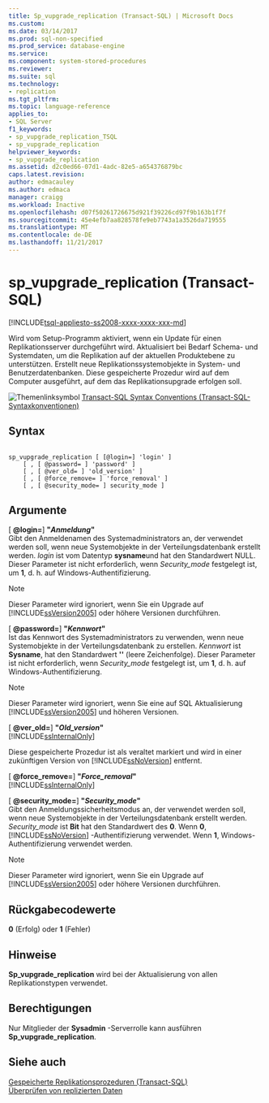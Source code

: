 ```yaml
---
title: Sp_vupgrade_replication (Transact-SQL) | Microsoft Docs
ms.custom: 
ms.date: 03/14/2017
ms.prod: sql-non-specified
ms.prod_service: database-engine
ms.service: 
ms.component: system-stored-procedures
ms.reviewer: 
ms.suite: sql
ms.technology:
- replication
ms.tgt_pltfrm: 
ms.topic: language-reference
applies_to:
- SQL Server
f1_keywords:
- sp_vupgrade_replication_TSQL
- sp_vupgrade_replication
helpviewer_keywords:
- sp_vupgrade_replication
ms.assetid: d2c0ed66-07d1-4adc-82e5-a654376879bc
caps.latest.revision: 
author: edmacauley
ms.author: edmaca
manager: craigg
ms.workload: Inactive
ms.openlocfilehash: d07f50261726675d921f39226cd97f9b163b1f7f
ms.sourcegitcommit: 45e4efb7aa828578fe9eb7743a1a3526da719555
ms.translationtype: MT
ms.contentlocale: de-DE
ms.lasthandoff: 11/21/2017
---
```

# <a name="spvupgradereplication-transact-sql"></a>sp_vupgrade_replication (Transact-SQL)
[!INCLUDE[tsql-appliesto-ss2008-xxxx-xxxx-xxx-md](../../includes/tsql-appliesto-ss2008-xxxx-xxxx-xxx-md.md)]

  Wird vom Setup-Programm aktiviert, wenn ein Update für einen Replikationsserver durchgeführt wird. Aktualisiert bei Bedarf Schema- und Systemdaten, um die Replikation auf der aktuellen Produktebene zu unterstützen. Erstellt neue Replikationssystemobjekte in System- und Benutzerdatenbanken. Diese gespeicherte Prozedur wird auf dem Computer ausgeführt, auf dem das Replikationsupgrade erfolgen soll.  
  
 ![Themenlinksymbol](../../database-engine/configure-windows/media/topic-link.gif "Topic link icon") [Transact-SQL Syntax Conventions (Transact-SQL-Syntaxkonventionen)](../../t-sql/language-elements/transact-sql-syntax-conventions-transact-sql.md)  
  
## <a name="syntax"></a>Syntax  
  
```  
  
sp_vupgrade_replication [ [@login=] 'login' ]  
    [ , [ @password= ] 'password' ]  
    [ , [ @ver_old= ] 'old_version' ]  
    [ , [ @force_remove= ] 'force_removal' ]  
    [ , [ @security_mode= ] security_mode ]  
```  
  
## <a name="arguments"></a>Argumente  
 [  **@login=**] **"***Anmeldung***"**  
 Gibt den Anmeldenamen des Systemadministrators an, der verwendet werden soll, wenn neue Systemobjekte in der Verteilungsdatenbank erstellt werden. *login* ist vom Datentyp **sysname**und hat den Standardwert NULL. Dieser Parameter ist nicht erforderlich, wenn *Security_mode* festgelegt ist, um **1**, d. h. auf Windows-Authentifizierung.  
  
> [!NOTE]  
>  Dieser Parameter wird ignoriert, wenn Sie ein Upgrade auf [!INCLUDE[ssVersion2005](../../includes/ssversion2005-md.md)] oder höhere Versionen durchführen.  
  
 [  **@password=**] **"***Kennwort***"**  
 Ist das Kennwort des Systemadministrators zu verwenden, wenn neue Systemobjekte in der Verteilungsdatenbank zu erstellen. *Kennwort* ist **Sysname**, hat den Standardwert **''** (leere Zeichenfolge). Dieser Parameter ist nicht erforderlich, wenn *Security_mode* festgelegt ist, um **1**, d. h. auf Windows-Authentifizierung.  
  
> [!NOTE]  
>  Dieser Parameter wird ignoriert, wenn Sie eine auf SQL Aktualisierung [!INCLUDE[ssVersion2005](../../includes/ssversion2005-md.md)] und höheren Versionen.  
  
 [  **@ver_old=**] **"***Old_version***"**  
 [!INCLUDE[ssInternalOnly](../../includes/ssinternalonly-md.md)]  
  
 Diese gespeicherte Prozedur ist als veraltet markiert und wird in einer zukünftigen Version von [!INCLUDE[ssNoVersion](../../includes/ssnoversion-md.md)] entfernt.  
  
 [  **@force_remove=**] **"***Force_removal***"**  
 [!INCLUDE[ssInternalOnly](../../includes/ssinternalonly-md.md)]  
  
 [  **@security_mode=**] **"***Security_mode***"**  
 Gibt den Anmeldungssicherheitsmodus an, der verwendet werden soll, wenn neue Systemobjekte in der Verteilungsdatenbank erstellt werden. *Security_mode* ist **Bit** hat den Standardwert des **0**. Wenn **0**, [!INCLUDE[ssNoVersion](../../includes/ssnoversion-md.md)] -Authentifizierung verwendet. Wenn **1**, Windows-Authentifizierung verwendet werden.  
  
> [!NOTE]  
>  Dieser Parameter wird ignoriert, wenn Sie ein Upgrade auf [!INCLUDE[ssVersion2005](../../includes/ssversion2005-md.md)] oder höhere Versionen durchführen.  
  
## <a name="return-code-values"></a>Rückgabecodewerte  
 **0** (Erfolg) oder **1** (Fehler)  
  
## <a name="remarks"></a>Hinweise  
 **Sp_vupgrade_replication** wird bei der Aktualisierung von allen Replikationstypen verwendet.  
  
## <a name="permissions"></a>Berechtigungen  
 Nur Mitglieder der **Sysadmin** -Serverrolle kann ausführen **Sp_vupgrade_replication**.  
  
## <a name="see-also"></a>Siehe auch  
 [Gespeicherte Replikationsprozeduren &#40;Transact-SQL&#41;](../../relational-databases/system-stored-procedures/replication-stored-procedures-transact-sql.md)   
 [Überprüfen von replizierten Daten](../../relational-databases/replication/validate-replicated-data.md)  
  
  
